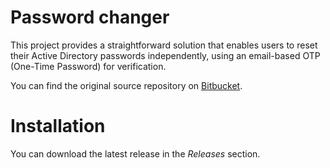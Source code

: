 ﻿# Password changer
This project provides a straightforward solution that enables users to reset their Active Directory passwords independently, using an email-based OTP (One-Time Password) for verification.

You can find the original source repository on [Bitbucket](https://bitbucket.org/fmisrl/password-changer/src/master/).

# Installation
You can download the latest release in the _Releases_ section.
